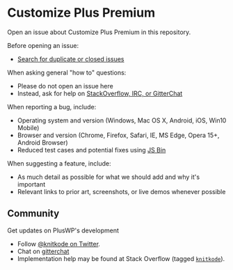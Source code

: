 # Customize Plus Premium

Open an issue about Customize Plus Premium in this repository.

Before opening an issue:

- [Search for duplicate or closed issues](https://github.com/knitkode/customize-plus-premium/issues?utf8=%E2%9C%93&q=is%3Aissue)

When asking general "how to" questions:

- Please do not open an issue here
- Instead, ask for help on [StackOverflow, IRC, or GitterChat](https://github.com/knitkode/customize-plus-premium/blob/master/README.md#community)

When reporting a bug, include:

- Operating system and version (Windows, Mac OS X, Android, iOS, Win10 Mobile)
- Browser and version (Chrome, Firefox, Safari, IE, MS Edge, Opera 15+, Android Browser)
- Reduced test cases and potential fixes using [JS Bin](https://jsbin.com)

When suggesting a feature, include:

- As much detail as possible for what we should add and why it's important
- Relevant links to prior art, screenshots, or live demos whenever possible

## Community

Get updates on PlusWP's development

- Follow [@knitkode on Twitter](https://twitter.com/knitkode).
- Chat on [gitterchat](https://gitter.im/knitkode/)
- Implementation help may be found at Stack Overflow (tagged [`knitkode`](https://stackoverflow.com/questions/tagged/knitkode)).
